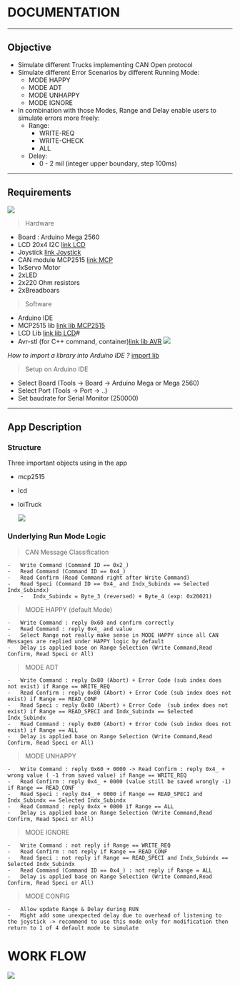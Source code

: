 # DOCUMENTATION

----

## Objective

- Simulate different Trucks implementing CAN Open protocol
- Simulate different Error Scenarios by different Running Mode:
    - MODE HAPPY
    - MODE ADT
    - MODE UNHAPPY
    - MODE IGNORE
- In combination with those Modes, Range and Delay enable users to simulate errors more freely:
    - Range:
        - WRITE-REQ
        - WRITE-CHECK
        - ALL
    - Delay:
        - 0 - 2 mil (integer upper boundary, step 100ms)

----

## Requirements

![](loiTruckSchema.svg)

>Hardware
- Board : Arduino Mega 2560
- LCD 20x4 I2C [link LCD]
- Joystick [link Joystick]
- CAN module MCP2515 [link MCP]
- 1xServo Motor
- 2xLED
- 2x220 Ohm resistors
- 2xBreadboars

[link LCD]: https://www.amazon.de/SunFounder-Serial-Arduino-Mega2560-IIC2004/dp/B01GPUMP9C/ref=asc_df_B01GPUMP9C/?tag=googshopde-21&linkCode=df0&hvadid=309955879354&hvpos=&hvnetw=g&hvrand=17007324613408845966&hvpone=&hvptwo=&hvqmt=&hvdev=c&hvdvcmdl=&hvlocint=&hvlocphy=9043559&hvtargid=pla-572925702212&psc=1&th=1&psc=1&tag=&ref=&adgrpid=61302520443&hvpone=&hvptwo=&hvadid=309955879354&hvpos=&hvnetw=g&hvrand=17007324613408845966&hvqmt=&hvdev=c&hvdvcmdl=&hvlocint=&hvlocphy=9043559&hvtargid=pla-572925702212
[link Joystick]: https://www.reichelt.de/de/de/entwicklerboards-joystick-modul-debo-thumb-joy-p239254.html?PROVID=2788&gclid=Cj0KCQjw5uWGBhCTARIsAL70sLJHHHH1-nO5mFu5e82Zeq3ZaQQquua2n3wwcwOz8eTeXlqD78cR9JwaAuAOEALw_wcB&&r=1
[link MCP]: https://www.az-delivery.de/en/products/mcp2515-can-bus-modul

>Software
- Arduino IDE
- MCP2515 lib [link lib MCP2515]
- LCD Lib [link lib LCD]#
- Avr-stl (for C++ command, container)[link lib AVR]
    ![](avr_install.PNG)

[link lib MCP2515]: https://github.com/autowp/arduino-mcp2515
[link lib LCD]: https://github.com/fdebrabander/Arduino-LiquidCrystal-I2C-library/blob/master/LiquidCrystal_I2C.h
[link lib AVR]: https://andybrown.me.uk/downloads/

*How to import a library into Arduino IDE ?* [import lib]

[import lib]: https://www.arduino.cc/en/guide/libraries

>Setup on Arduino IDE
- Select Board (Tools -> Board -> Arduino Mega or Mega 2560)
- Select Port (Tools -> Port -> ..)
- Set baudrate for Serial Monitor (250000)

----

## App Description

### Structure

Three important objects using in the app
- mcp2515
- lcd
- loiTruck
    
    ![](loiTruck_obj.PNG)
    
### Underlying Run Mode Logic
>CAN Message Classification

    -   Write Command (Command ID == 0x2_)
    -   Read Command (Command ID == 0x4_)
    -   Read Confirm (Read Command right after Write Command)
    -   Read Speci (Command ID == 0x4_ and Indx_Subindx == Selected Indx_Subindx)
        -   Indx_Subindx = Byte_3 (reversed) + Byte_4 (exp: 0x20021) 

>MODE HAPPY (default Mode)

    -   Write Command : reply 0x60 and confirm correctly
    -   Read Command : reply 0x4_ and value
    -   Select Range not really make sense in MODE HAPPY since all CAN Messages are replied under HAPPY logic by default
    -   Delay is applied base on Range Selection (Write Command,Read Confirm, Read Speci or All)

>MODE ADT

    -   Write Command : reply 0x80 (Abort) + Error Code (sub index does not exist) if Range == WRITE_REQ
    -   Read Confirm : reply 0x80 (Abort) + Error Code (sub index does not exist) if Range == READ_CONF
    -   Read Speci : reply 0x80 (Abort) + Error Code  (sub index does not exist) if Range == READ_SPECI and Indx_Subindx == Selected Indx_Subindx
    -   Read Command : reply 0x80 (Abort) + Error Code (sub index does not exist) if Range == ALL    
    -   Delay is applied base on Range Selection (Write Command,Read Confirm, Read Speci or All)

>MODE UNHAPPY

    -   Write Command : reply 0x60 + 0000 -> Read Confirm : reply 0x4_ + wrong value ( -1 from saved value) if Range == WRITE_REQ
    -   Read Confirm : reply 0x4_ + 0000 (value still be saved wrongly -1) if Range == READ_CONF
    -   Read Speci : reply 0x4_ + 0000 if Range == READ_SPECI and Indx_Subindx == Selected Indx_Subindx
    -   Read Command : reply 0x4x + 0000 if Range == ALL
    -   Delay is applied base on Range Selection (Write Command,Read Confirm, Read Speci or All)

>MODE IGNORE

    -   Write Command : not reply if Range == WRITE_REQ
    -   Read Confirm : not reply if Range == READ_CONF
    -   Read Speci : not reply if Range == READ_SPECI and Indx_Subindx == Selected Indx_Subindx
    -   Read Command (Command ID == 0x4_) : not reply if Range = ALL
    -   Delay is applied base on Range Selection (Write Command,Read Confirm, Read Speci or All)

>MODE CONFIG

    -   Allow update Range & Delay during RUN 
    -   Might add some unexpected delay due to overhead of listening to the joystick -> recommend to use this mode only for modification then return to 1 of 4 default mode to simulate
# WORK FLOW

![](loiTruck.jpg)
